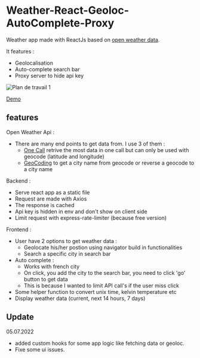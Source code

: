 # Weather-React-Geoloc-AutoComplete-Proxy

Weather app made with ReactJs based on [open weather data](https://openweathermap.org/).  

It features : 
  - Geolocalisation
  - Auto-complete search bar
  - Proxy server to hide api key


![Plan de travail 1](https://user-images.githubusercontent.com/98763680/164020986-8386b77e-466a-471a-a2c6-518f0bb81741.png)


[Demo](https://opn-weather.herokuapp.com/)

## features 

Open Weather Api :
  - There are many end points to get data from. I use 3 of them :
    - [One Call](https://openweathermap.org/api/one-call-api) retrive the most data in one call but can only be used with geocode (latitude and longitude)
    - [GeoCoding](https://openweathermap.org/api/geocoding-api) to get a city name from geocode or reverse a geocode to a city name

Backend :

  - Serve react app as a static file
  - Request are made with Axios
  - The response is cached 
  - Api key is hidden in env and don't show on client side
  - Limit request with express-rate-limiter (because free version)

Frontend :

  - User have 2 options to get weather data :
    - Geolocate his/her postion using navigator build in functionalities
    - Search a specific city in search bar
  - Auto complete :
    -  Works with french city
    -  On click, you add the city to the search bar, you need to click 'go' button to get data  
    -  This is because I wanted to limit API call's if the user miss click
  - Some helper function to convert unix time, kelvin temperature etc
  - Display weather data (current, next 14 hours, 7 days)

## Update

05.07.2022 
  - added custom hooks for some app logic like fetching data or geoloc. 
  - Fixe some ui issues.

 
 

